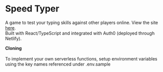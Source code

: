 # Speed Typer

A game to test your typing skills against other players online. View the site [here](https://kind-joliot-022250.netlify.app/). <br />
Built with React/TypeScript and integrated with Auth0 (deployed through Netlify).

**Cloning** <br /><br />
To implement your own serverless functions, setup environment variables using the key names referenced under .env.sample
